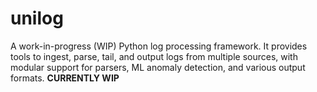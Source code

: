 # unilog
A work-in-progress (WIP) Python log processing framework. It provides tools to ingest, parse, tail, and output logs from multiple sources, with modular support for parsers, ML anomaly detection, and various output formats. **CURRENTLY WIP**
